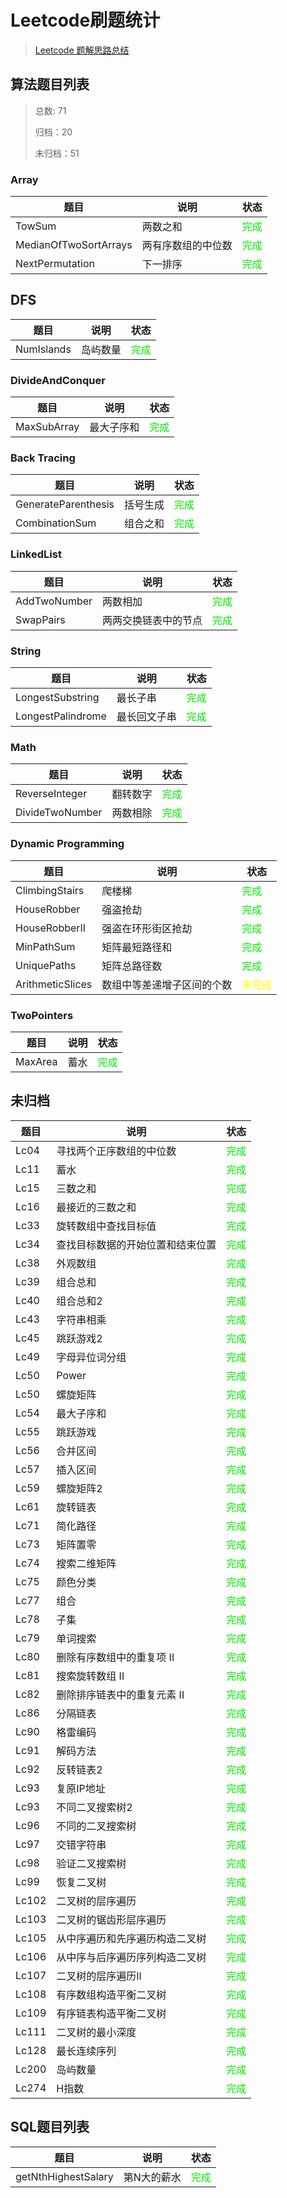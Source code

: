 # Leetcode刷题统计

> [Leetcode 题解思路总结](LeetcodeNote.md)

## 算法题目列表

> 总数: 71
>
> 归档：20
>
> 未归档：51

### Array

|题目|说明|状态|
|----|----|----|
|TowSum|两数之和|<font color="gree">完成</font>|
|MedianOfTwoSortArrays|两有序数组的中位数|<font color="gree">完成</font>|
|NextPermutation|下一排序|<font color="gree">完成</font>|

## DFS

|题目|说明|状态|
|----|----|----|
|NumIslands|岛屿数量|<font color="gree">完成</font>|

### DivideAndConquer

|题目|说明|状态|
|----|----|----|
|MaxSubArray|最大子序和|<font color="gree">完成</font>|

### Back Tracing

|题目|说明|状态|
|----|----|----|
|GenerateParenthesis|括号生成|<font color="gree">完成</font>|
|CombinationSum|组合之和|<font color="gree">完成</font>|

### LinkedList

|题目|说明|状态|
|----|----|----|
|AddTwoNumber|两数相加|<font color="gree">完成</font>|
|SwapPairs|两两交换链表中的节点|<font color="gree">完成</font>|

### String

|题目|说明|状态|
|----|----|----|
|LongestSubstring|最长子串|<font color="gree">完成</font>|
|LongestPalindrome|最长回文子串|<font color="gree">完成</font>|

### Math

|题目|说明|状态|
|----|----|----|
|ReverseInteger|翻转数字|<font color="gree">完成</font>|
|DivideTwoNumber|两数相除|<font color="gree">完成</font>|

### Dynamic Programming

|题目|说明|状态|
|----|----|----|
|ClimbingStairs|爬楼梯|<font color="gree">完成</font>|
|HouseRobber|强盗抢劫|<font color="gree">完成</font>|
|HouseRobberII|强盗在环形街区抢劫|<font color="gree">完成</font>|
|MinPathSum|矩阵最短路径和|<font color="gree">完成</font>|
|UniquePaths|矩阵总路径数|<font color="gree">完成</font>|
|ArithmeticSlices|数组中等差递增子区间的个数|<font color="yellow">未完成</font>|

### TwoPointers

|题目|说明|状态|
|----|----|----|
|MaxArea|蓄水|<font color="gree">完成</font>|

## 未归档

|题目|说明|状态|
|----|----|----|
|Lc04|寻找两个正序数组的中位数|<font color="gree">完成</font>|
|Lc11|蓄水|<font color="gree">完成</font>|
|Lc15|三数之和|<font color="gree">完成</font>|
|Lc16|最接近的三数之和|<font color="gree">完成</font>|
|Lc33|旋转数组中查找目标值|<font color="gree">完成</font>|
|Lc34|查找目标数据的开始位置和结束位置|<font color="gree">完成</font>|
|Lc38|外观数组|<font color="gree">完成</font>|
|Lc39|组合总和|<font color="gree">完成</font>|
|Lc40|组合总和2|<font color="gree">完成</font>|
|Lc43|字符串相乘|<font color="gree">完成</font>|
|Lc45|跳跃游戏2|<font color="gree">完成</font>|
|Lc49|字母异位词分组|<font color="gree">完成</font>|
|Lc50|Power|<font color="gree">完成</font>|
|Lc50|螺旋矩阵|<font color="gree">完成</font>|
|Lc54|最大子序和|<font color="gree">完成</font>|
|Lc55|跳跃游戏|<font color="gree">完成</font>|
|Lc56|合并区间|<font color="gree">完成</font>|
|Lc57|插入区间|<font color="gree">完成</font>|
|Lc59|螺旋矩阵2|<font color="gree">完成</font>|
|Lc61|旋转链表|<font color="gree">完成</font>|
|Lc71|简化路径|<font color="gree">完成</font>|
|Lc73|矩阵置零|<font color="gree">完成</font>|
|Lc74|搜索二维矩阵|<font color="gree">完成</font>|
|Lc75|颜色分类|<font color="gree">完成</font>|
|Lc77|组合|<font color="gree">完成</font>|
|Lc78|子集|<font color="gree">完成</font>|
|Lc79|单词搜索|<font color="gree">完成</font>|
|Lc80|删除有序数组中的重复项 II|<font color="gree">完成</font>|
|Lc81|搜索旋转数组 II|<font color="gree">完成</font>|
|Lc82|删除排序链表中的重复元素 II|<font color="gree">完成</font>|
|Lc86|分隔链表|<font color="gree">完成</font>|
|Lc90|格雷编码|<font color="gree">完成</font>|
|Lc91|解码方法|<font color="gree">完成</font>|
|Lc92|反转链表2|<font color="gree">完成</font>|
|Lc93|复原IP地址|<font color="gree">完成</font>|
|Lc93|不同二叉搜索树2|<font color="gree">完成</font>|
|Lc96|不同的二叉搜索树|<font color="gree">完成</font>|
|Lc97|交错字符串|<font color="gree">完成</font>|
|Lc98|验证二叉搜索树|<font color="gree">完成</font>|
|Lc99|恢复二叉树|<font color="gree">完成</font>|
|Lc102|二叉树的层序遍历|<font color="gree">完成</font>|
|Lc103|二叉树的锯齿形层序遍历|<font color="gree">完成</font>|
|Lc105|从中序遍历和先序遍历构造二叉树|<font color="gree">完成</font>|
|Lc106|从中序与后序遍历序列构造二叉树|<font color="gree">完成</font>|
|Lc107|二叉树的层序遍历II|<font color="gree">完成</font>|
|Lc108|有序数组构造平衡二叉树|<font color="gree">完成</font>|
|Lc109|有序链表构造平衡二叉树|<font color="gree">完成</font>|
|Lc111|二叉树的最小深度|<font color="gree">完成</font>|
|Lc128|最长连续序列|<font color="gree">完成</font>|
|Lc200|岛屿数量|<font color="gree">完成</font>|
|Lc274|H指数|<font color="gree">完成</font>|

## SQL题目列表

|题目|说明|状态|
|----|----|----|
|getNthHighestSalary|第N大的薪水|<font color="gree">完成</font>|